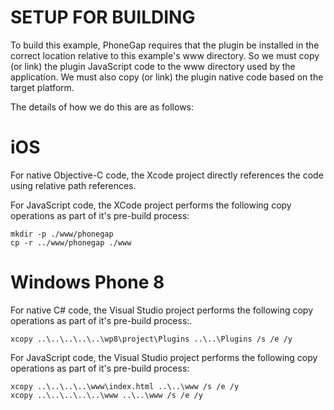 # SETUP FOR BUILDING

To build this example, PhoneGap requires that the plugin be installed in the
correct location relative to this example's www directory.  So we must copy
(or link) the plugin JavaScript code to the www directory used by the application.
We must also copy (or link) the plugin native code based on the target platform.

The details of how we do this are as follows:


# iOS

For native Objective-C code, the Xcode project directly references the code
using relative path references.

For JavaScript code, the XCode project performs the following copy operations
as part of it's pre-build process:

	mkdir -p ./www/phonegap
	cp -r ../www/phonegap ./www


# Windows Phone 8

For native C# code, the Visual Studio project performs the following copy
operations as part of it's pre-build process:.

	xcopy ..\..\..\..\..\wp8\project\Plugins ..\..\Plugins /s /e /y

For JavaScript code, the Visual Studio project performs the following copy
operations as part of it's pre-build process:

	xcopy ..\..\..\..\www\index.html ..\..\www /s /e /y
	xcopy ..\..\..\..\..\www ..\..\www /s /e /y

